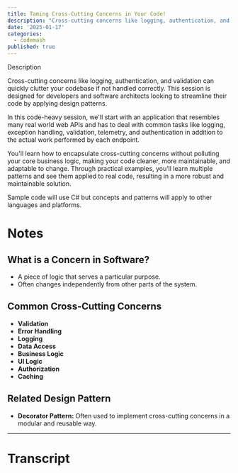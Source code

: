 ```yaml
---
title: Taming Cross-Cutting Concerns in Your Code!
description: "Cross-cutting concerns like logging, authentication, and validation can quickly clutter your codebase if not handled correctly. This session is designed for developers and software architects looking to streamline their code by applying design patterns. In this code-heavy session, we'll start with an application that resembles many real world web APIs and has to deal with common tasks like logging, exception handling, validation, telemetry, and authentication in addition to the actual work performed by each endpoint. You'll learn how to encapsulate cross-cutting concerns without polluting your core business logic, making your code cleaner, more maintainable, and adaptable to change. Through practical examples, you’ll learn multiple patterns and see them applied to real code, resulting in a more robust and maintainable solution. Sample code will use C# but concepts and patterns will apply to other languages and platforms. "
date: '2025-01-17'
categories:
  - codemash
published: true
---
```


Description

Cross-cutting concerns like logging, authentication, and validation can quickly clutter your codebase if not handled correctly. This session is designed for developers and software architects looking to streamline their code by applying design patterns.

In this code-heavy session, we'll start with an application that resembles many real world web APIs and has to deal with common tasks like logging, exception handling, validation, telemetry, and authentication in addition to the actual work performed by each endpoint.

You'll learn how to encapsulate cross-cutting concerns without polluting your core business logic, making your code cleaner, more maintainable, and adaptable to change. Through practical examples, you’ll learn multiple patterns and see them applied to real code, resulting in a more robust and maintainable solution.

Sample code will use C# but concepts and patterns will apply to other languages and platforms.

# Notes

## What is a Concern in Software?

- A piece of logic that serves a particular purpose.
- Often changes independently from other parts of the system.

## Common Cross-Cutting Concerns

- **Validation**
- **Error Handling**
- **Logging**
- **Data Access**
- **Business Logic**
- **UI Logic**
- **Authorization**
- **Caching**

## Related Design Pattern

- **Decorator Pattern:** Often used to implement cross-cutting concerns in a modular and reusable way.

---




# Transcript
